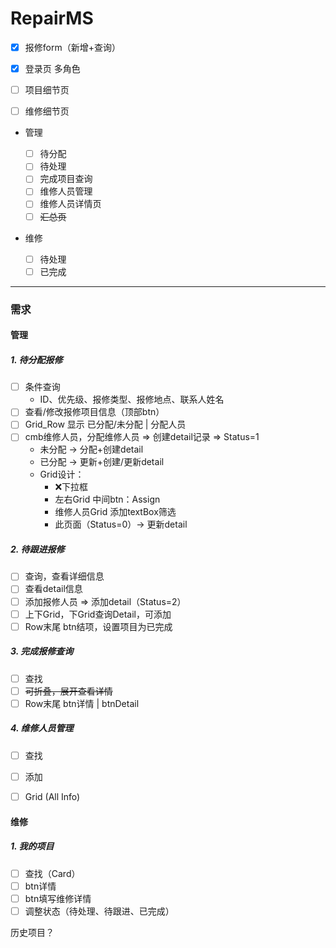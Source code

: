# RepairMS

- [x] 报修form（新增+查询）

- [x] 登录页 多角色

- [ ] 项目细节页

- [ ] 维修细节页

- 管理

  - [ ] 待分配
  - [ ] 待处理
  - [ ] 完成项目查询
  - [ ] 维修人员管理
  - [ ] 维修人员详情页
  - [ ] ~~汇总页~~

- 维修

  - [ ] 待处理
  - [ ] 已完成

---

### 需求

#### 管理

##### 1. 待分配报修

  - [ ] 条件查询
      * ID、优先级、报修类型、报修地点、联系人姓名
  - [ ] 查看/修改报修项目信息（顶部btn）
  - [ ] Grid_Row 显示 已分配/未分配 | 分配人员
  - [ ] cmb维修人员，分配维修人员 => 创建detail记录 => Status=1
      -  未分配 → 分配+创建detail
      -  已分配 → 更新+创建/更新detail
      -  Grid设计：
         -  ❌下拉框
         -  左右Grid 中间btn：Assign
         -  维修人员Grid 添加textBox筛选
         -  此页面（Status=0）→ 更新detail

##### 2. 待跟进报修

  - [ ] 查询，查看详细信息
  - [ ] 查看detail信息
  - [ ] 添加报修人员 => 添加detail（Status=2）
  - [ ] 上下Grid，下Grid查询Detail，可添加
  - [ ] Row末尾 btn结项，设置项目为已完成

##### 3. 完成报修查询

- [ ] 查找
- [ ] ~~可折叠，展开查看详情~~
- [ ] Row末尾 btn详情 | btnDetail

##### 4. 维修人员管理

- [ ] 查找
- [ ] 添加
- [ ] Grid (All Info)



#### 维修

##### 1. 我的项目

- [ ] 查找（Card）
- [ ] btn详情
- [ ] btn填写维修详情
- [ ] 调整状态（待处理、待跟进、已完成）

历史项目？